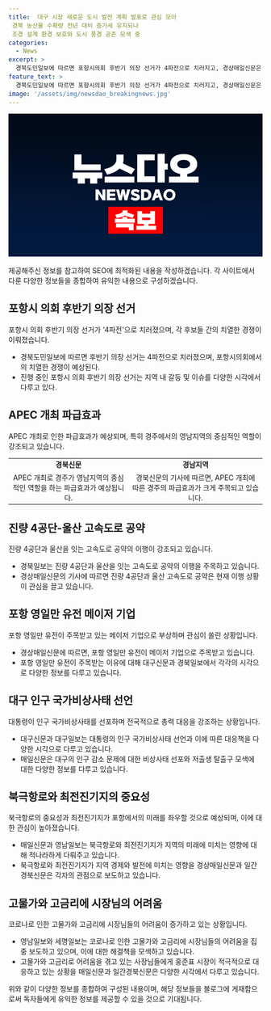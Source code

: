 ```yaml
---
title:  대구 시장 새로운 도시 발전 계획 발표로 관심 모아
 경북 농산물 수확량 전년 대비 증가세 유지되나
 조경 설계 환경 보호와 도시 풍경 공존 모색 중
categories:
  - News
excerpt: >
  경북도민일보에 따르면 포항시의회 후반기 의장 선거가 4파전으로 치러지고, 경상매일신문은 포항 영일만 유전 메이저 기업에 관심이 집중되고 있다. 또한 대구일보는 윤 대통령이 인구 국가비상사태를 선포하여 저출생 탈출구를 모색 중이라고 보도했다. 더불어 매일신문에 따르면 북극항로는 한반도의 미래이며, 최전진기지는 포항이라고 전했다. 이와 함께 영남일보에 따르면 코로나로 힘든 사장님들이 고물가와 고금리로 빚더미에 앉아있다고 전했으며, 일간경북신문에서는 포항의 공장 전력난에도 발전사업이 제자리라는 주제가 보도되었다.
feature_text: >
  경북도민일보에 따르면 포항시의회 후반기 의장 선거가 4파전으로 치러지고, 경상매일신문은 포항 영일만 유전 메이저 기업에 관심이 집중되고 있다. 또한 대구일보는 윤 대통령이 인구 국가비상사태를 선포하여 저출생 탈출구를 모색 중이라고 보도했다. 더불어 매일신문에 따르면 북극항로는 한반도의 미래이며, 최전진기지는 포항이라고 전했다. 이와 함께 영남일보에 따르면 코로나로 힘든 사장님들이 고물가와 고금리로 빚더미에 앉아있다고 전했으며, 일간경북신문에서는 포항의 공장 전력난에도 발전사업이 제자리라는 주제가 보도되었다.
image: '/assets/img/newsdao_breakingnews.jpg'
---
```


<p><img src="/assets/img/newsdao_breakingnews.jpg" alt="koreaapp 속보" /></p>

<p>제공해주신 정보를 참고하여 SEO에 최적화된 내용을 작성하겠습니다. 각 사이트에서 다룬 다양한 정보들을 종합하여 유익한 내용으로 구성하겠습니다. </p>

<h2 data-ke-size="size26">포항시 의회 후반기 의장 선거</h2>

<p data-ke-size="size16">포항시 의회 후반기 의장 선거가 '4파전'으로 치러졌으며, 각 후보들 간의 치열한 경쟁이 이뤄졌습니다.</p>

<ul>
    <li>경북도민일보에 따르면 후반기 의장 선거는 4파전으로 치러졌으며, 포항시의회에서의 치열한 경쟁이 예상된다.</li>
    <li>진행 중인 포항시 의회 후반기 의장 선거는 지역 내 갈등 및 이슈를 다양한 시각에서 다루고 있다.</li>
</ul>

<h2 data-ke-size="size26">APEC 개최 파급효과</h2>

<p data-ke-size="size16">APEC 개최로 인한 파급효과가 예상되며, 특히 경주에서의 영남지역의 중심적인 역할이 강조되고 있습니다.</p>

<table>
    <tr>
        <td style="text-align: center; height: 17px;"><b>경북신문</b></td>
        <td style="text-align: center; height: 17px;"><b>경남지역</b></td>
    </tr>
    <tr>
        <td style="text-align: center; height: 17px;">APEC 개최로 경주가 영남지역의 중심적인 역할을 하는 파급효과가 예상됩니다.</td>
        <td style="text-align: center; height: 17px;">경북신문의 기사에 따르면, APEC 개최에 따른 경주의 파급효과가 크게 주목되고 있습니다.</td>
    </tr>
</table>

<h2 data-ke-size="size26">진량 4공단-울산 고속도로 공약</h2>

<p data-ke-size="size16">진량 4공단과 울산을 잇는 고속도로 공약의 이행이 강조되고 있습니다.</p>

<ul>
    <li>경북일보는 진량 4공단과 울산을 잇는 고속도로 공약의 이행을 주목하고 있습니다.</li>
    <li>경상매일신문의 기사에 따르면 진량 4공단과 울산 고속도로 공약은 현재 이행 상황이 관심을 끌고 있습니다.</li>
</ul>

<h2 data-ke-size="size26">포항 영일만 유전 메이저 기업</h2>

<p data-ke-size="size16">포항 영일만 유전이 주목받고 있는 메이저 기업으로 부상하며 관심이 쏠린 상황입니다.</p>

<ul>
    <li>경상매일신문에 따르면, 포항 영일만 유전이 메이저 기업으로 주목받고 있습니다.</li>
    <li>포항 영일만 유전이 주목받는 이유에 대해 대구신문과 경북일보에서 각각의 시각으로 다양한 정보를 다루고 있습니다.</li>
</ul>

<h2 data-ke-size="size26">대구 인구 국가비상사태 선언</h2>

<p data-ke-size="size16">대통령이 인구 국가비상사태를 선포하며 전국적으로 총력 대응을 강조하는 상황입니다.</p>

<ul>
    <li>대구신문과 대구일보는 대통령의 인구 국가비상사태 선언과 이에 따른 대응책을 다양한 시각으로 다루고 있습니다.</li>
    <li>매일신문은 대구의 인구 감소 문제에 대한 비상사태 선포와 저출생 탈출구 모색에 대한 다양한 정보를 다루고 있습니다.</li>
</ul>

<h2 data-ke-size="size26">북극항로와 최전진기지의 중요성</h2>

<p data-ke-size="size16">북극항로의 중요성과 최전진기지가 포항에서의 미래를 좌우할 것으로 예상되며, 이에 대한 관심이 높아졌습니다.</p>

<ul>
    <li>매일신문과 영남일보는 북극항로와 최전진기지가 지역의 미래에 미치는 영향에 대해 적나라하게 다뤄주고 있습니다.</li>
    <li>북극항로와 최전진기지가 지역 경제와 발전에 미치는 영향을 경상매일신문과 일간경북신문은 각자의 관점으로 보도하고 있습니다.</li>
</ul>

<h2 data-ke-size="size26">고물가와 고금리에 시장님의 어려움</h2>

<p data-ke-size="size16">코로나로 인한 고물가와 고금리에 시장님들의 어려움이 증가하고 있는 상황입니다.</p>

<ul>
    <li>영남일보와 세명일보는 코로나로 인한 고물가와 고금리에 시장님들의 어려움을 집중 보도하고 있으며, 이에 대한 해결책을 모색하고 있습니다.</li>
    <li>고물가와 고금리로 어려움을 겪고 있는 사장님들에게 홍준표 시장이 적극적으로 대응하고 있는 상황을 매일신문과 일간경북신문은 다양한 시각에서 다루고 있습니다.</li>
</ul>

<p>위와 같이 다양한 정보를 종합하여 구성된 내용이며, 해당 정보들을 블로그에 게재함으로써 독자들에게 유익한 정보를 제공할 수 있을 것으로 기대됩니다.</p>

